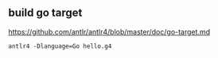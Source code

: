build go target
-----------
https://github.com/antlr/antlr4/blob/master/doc/go-target.md

```
antlr4 -Dlanguage=Go hello.g4
```
